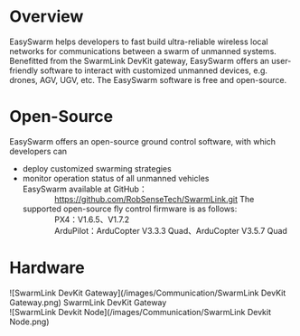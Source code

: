 # Overview

EasySwarm helps developers to fast build ultra-reliable wireless local networks for communications between a swarm of unmanned systems. Benefitted from the SwarmLink DevKit gateway, EasySwarm offers an user-friendly software to interact with customized unmanned devices, e.g. drones, AGV, UGV, etc. The EasySwarm software is free and open-source.

# Open-Source

EasySwarm offers an open-source ground control software, with which developers can 
* deploy customized swarming strategies
* monitor operation status of all unmanned vehicles  
EasySwarm available at GitHub：  
&emsp;&emsp;&emsp;&emsp;https://github.com/RobSenseTech/SwarmLink.git
The supported open-source fly control firmware is as follows:  
&emsp;&emsp;&emsp;&emsp;PX4：V1.6.5、V1.7.2  
&emsp;&emsp;&emsp;&emsp;ArduPilot：ArduCopter V3.3.3 Quad、ArduCopter V3.5.7 Quad  

# Hardware

![SwarmLink DevKit Gateway](/images/Communication/SwarmLink DevKit Gateway.png)
SwarmLink DevKit Gateway  
![SwarmLink Devkit Node](/images/Communication/SwarmLink Devkit Node.png)